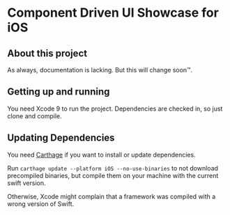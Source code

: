 # Component Driven UI Showcase for iOS

## About this project

As always, documentation is lacking. But this will change soon™.

## Getting up and running

You need Xcode 9 to run the project.
Dependencies are checked in, so just clone and compile.

## Updating Dependencies

You need [Carthage](https://github.com/Carthage/Carthage) if you want to install or update dependencies.

Run ```carthage update --platform iOS --no-use-binaries``` to not download precompiled binaries, but compile them on your machine with the current swift version.

Otherwise, Xcode might complain that a framework was compiled with a wrong version of Swift.
